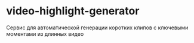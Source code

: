# video-highlight-generator
Сервис для автоматической генерации коротких клипов с ключевыми моментами из длинных видео
